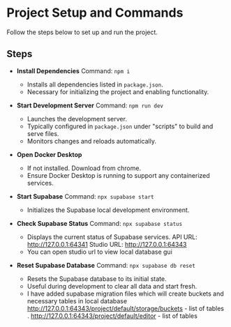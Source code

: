 # Project Setup and Commands

Follow the steps below to set up and run the project.

## Steps

- **Install Dependencies**
  Command: `npm i`
  - Installs all dependencies listed in `package.json`.
  - Necessary for initializing the project and enabling functionality.

- **Start Development Server**
  Command: `npm run dev`
  - Launches the development server.
  - Typically configured in `package.json` under "scripts" to build and serve files.
  - Monitors changes and reloads automatically.

- **Open Docker Desktop**
  - If not installed. Download from chrome.
  - Ensure Docker Desktop is running to support any containerized services.

- **Start Supabase**
  Command: `npx supabase start`
  - Initializes the Supabase local development environment.

- **Check Supabase Status**
  Command: `npx supabase status`
  - Displays the current status of Supabase services.
     API URL: http://127.0.0.1:64341
     Studio URL: http://127.0.0.1:64343
  - You can open studio url to view local database gui
 
- **Reset Supabase Database**
  Command: `npx supabase db reset`
  - Resets the Supabase database to its initial state.
  - Useful during development to clear all data and start fresh.
  - I have added supabase migration files which will create buckets and necessary tables in local database 
    http://127.0.0.1:64343/project/default/storage/buckets  - list of tables . 
    http://127.0.0.1:64343/project/default/editor -  list of tables




